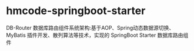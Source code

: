 # hmcode-springboot-starter
DB-Router 数据库路由组件系统架构:基于AOP、Spring动态数据源切换、MyBatis 插件开发、散列算法等技术，实现的 SpringBoot Starter 数据库路由组件
